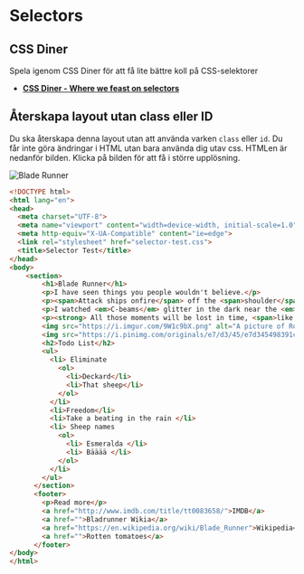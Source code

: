 # Selectors

## CSS Diner

Spela igenom CSS Diner för att få lite bättre koll på CSS-selektorer

* [**CSS Diner - Where we feast on selectors**](https://flukeout.github.io/)

## Återskapa layout utan class eller ID

Du ska återskapa denna layout utan att använda varken `class` eller `id`. Du får inte göra ändringar i HTML utan bara använda dig utav css. HTMLen är nedanför bilden. Klicka på bilden för att få i större upplösning.

![Blade Runner](https://i.imgur.com/iKAmLkW.png)

```html
<!DOCTYPE html>
<html lang="en">
<head>
  <meta charset="UTF-8">
  <meta name="viewport" content="width=device-width, initial-scale=1.0">
  <meta http-equiv="X-UA-Compatible" content="ie=edge">
  <link rel="stylesheet" href="selector-test.css">
  <title>Selector Test</title>
</head>
<body>
    <section>
        <h1>Blade Runner</h1>
        <p>I have seen things you people wouldn't believe.</p>
        <p><span>Attack ships onfire</span> off the <span>shoulder</span> of <span>Orion</span>.</p> 
        <p>I watched <em>C-beams</em> glitter in the dark near the <em>Tannhäuser Gate</em>.</p>
        <p><strong> All those moments will be lost in time, <span>like tears in rain</span>. Time to die.</strong></p>
        <img src="https://i.imgur.com/9W1c9bX.png" alt="A picture of Roy in the rain.">
        <img src="https://i.pinimg.com/originals/e7/d3/45/e7d345498391ca226a451a4c5b15e3ff.jpg" alt="A picture of Roy in the rain"></img>
        <h2>Todo List</h2>
        <ul>
          <li> Eliminate
            <ol>
              <li>Deckard</li>
              <li>That sheep</li>
            </ol>
          </li>
          <li>Freedom</li>
          <li>Take a beating in the rain </li>
          <li> Sheep names
            <ol>
              <li> Esmeralda </li>
              <li> Bääää </li>
            </ol>
          </li>
        </ul>
      </section>
      <footer>
        <p>Read more</p>
        <a href="http://www.imdb.com/title/tt0083658/">IMDB</a>
        <a href="">Bladrunner Wikia</a>
        <a href="https://en.wikipedia.org/wiki/Blade_Runner">Wikipedia</a>
        <a href="">Rotten tomatoes</a>
      </footer>
</body>
</html>
```
